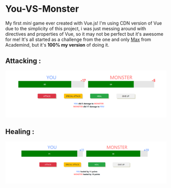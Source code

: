 # You-VS-Monster
My first *mini* game ever created with Vue.js! I'm using CDN version of Vue due to the simplicity of this project, i was just messing around with directives and properties of Vue, so it may not be perfect but it's awesome for me! It's all started as a challenge from the one and only [Max](https://twitter.com/maxedapps?lang=en) from Academind, but it's **100% my version** of doing it.


## Attacking :
![Attacking Screenshoots](Screenshoots/Damaged.png)

## Healing :
![Healing Screenshoots](Screenshoots/Healed.png)
